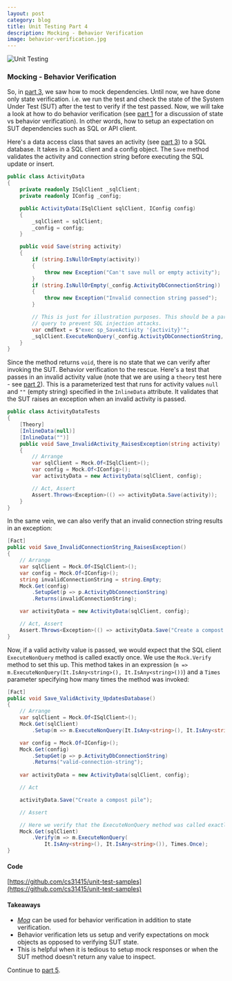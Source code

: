 ```yaml
---
layout: post
category: blog
title: Unit Testing Part 4 
description: Mocking - Behavior Verification
image: behavior-verification.jpg
---
```


![Unit Testing](../../../img/behavior-verification.jpg)

### Mocking - Behavior Verification

So, in [part 3](/blog/unit-testing-3), we saw how to mock dependencies. Until now, we have done only state verification. i.e. we run the test and check the state of the System Under Test (SUT) after the test to verify if the test passed. Now, we will take a look at how to do behavior verification (see [part 1](/blog/unit-testing-1) for a discussion of state vs behavior verification). In other words, how to setup an expectation on SUT dependencies such as SQL or API client.

Here's a data access class that saves an activity (see [part 3](/blog/unit-testing-3)) to a SQL database. It takes in a SQL client and a config object.
The `Save` method validates the activity and connection string before executing the SQL update or insert.

```csharp
public class ActivityData
{
    private readonly ISqlClient _sqlClient;
    private readonly IConfig _config;

    public ActivityData(ISqlClient sqlClient, IConfig config)
    {
        _sqlClient = sqlClient;
        _config = config;
    }

    public void Save(string activity)
    {
        if (string.IsNullOrEmpty(activity))
        {
            throw new Exception("Can't save null or empty activity");
        }
        if (string.IsNullOrEmpty(_config.ActivityDbConnectionString))
        {
            throw new Exception("Invalid connection string passed");
        }

        // This is just for illustration purposes. This should be a parameterized 
        // query to prevent SQL injection attacks.
        var cmdText = $"exec sp_SaveActivity '{activity}'";
        _sqlClient.ExecuteNonQuery(_config.ActivityDbConnectionString, cmdText);
    }
}
```

Since the method returns `void`, there is no state that we can verify after invoking the SUT. Behavior verification to the rescue.
Here's a test that passes in an invalid activity value (note that we are using a `theory` test here - see [part 2](/blog/unit-testing-2)).
This is a parameterized test that runs for activity values `null` and `""` (empty string) specified in the `InlineData` attribute.
It validates that the SUT raises an exception when an invalid activity is passed.

```csharp
public class ActivityDataTests
{
    [Theory]
    [InlineData(null)]
    [InlineData("")]
    public void Save_InvalidActivity_RaisesException(string activity)
    {
        // Arrange
        var sqlClient = Mock.Of<ISqlClient>();
        var config = Mock.Of<IConfig>();
        var activityData = new ActivityData(sqlClient, config);

        // Act, Assert
        Assert.Throws<Exception>(() => activityData.Save(activity));
    }
}
```

In the same vein, we can also verify that an invalid connection string results in an exception:
```csharp
[Fact]
public void Save_InvalidConnectionString_RaisesException()
{
    // Arrange
    var sqlClient = Mock.Of<ISqlClient>();
    var config = Mock.Of<IConfig>();
    string invalidConnectionString = string.Empty;
    Mock.Get(config)
        .SetupGet(p => p.ActivityDbConnectionString)
        .Returns(invalidConnectionString);

    var activityData = new ActivityData(sqlClient, config);

    // Act, Assert
    Assert.Throws<Exception>(() => activityData.Save("Create a compost pile"));
}
```

Now, if a valid activity value is passed, we would expect that the SQL client `ExecuteNonQuery` method is called exactly once. We use the `Mock.Verify` method to set this up. This method takes in an expression (`m => m.ExecuteNonQuery(It.IsAny<string>(), It.IsAny<string>())`) and a `Times` parameter specifying how many times the method was invoked:

```csharp
[Fact]
public void Save_ValidActivity_UpdatesDatabase()
{
    // Arrange
    var sqlClient = Mock.Of<ISqlClient>();
    Mock.Get(sqlClient)
        .Setup(m => m.ExecuteNonQuery(It.IsAny<string>(), It.IsAny<string>()));

    var config = Mock.Of<IConfig>();
    Mock.Get(config)
        .SetupGet(p => p.ActivityDbConnectionString)
        .Returns("valid-connection-string");
    
    var activityData = new ActivityData(sqlClient, config);

    // Act

    activityData.Save("Create a compost pile");

    // Assert

    // Here we verify that the ExecuteNonQuery method was called exactly once
    Mock.Get(sqlClient)
        .Verify(m => m.ExecuteNonQuery(
            It.IsAny<string>(), It.IsAny<string>()), Times.Once);
}
``` 

#### Code
[https://github.com/cs31415/unit-test-samples](https://github.com/cs31415/unit-test-samples)

#### Takeaways
- [_Moq_](https://github.com/Moq/moq4/wiki/Quickstart) can be used for behavior verification in addition to state verification.
- Behavior verification lets us setup and verify expectations on mock objects as opposed to verifying SUT state.
- This is helpful when it is tedious to setup mock responses or when the SUT method doesn't return any value to inspect.

Continue to [part 5](/blog/unit-testing-5).